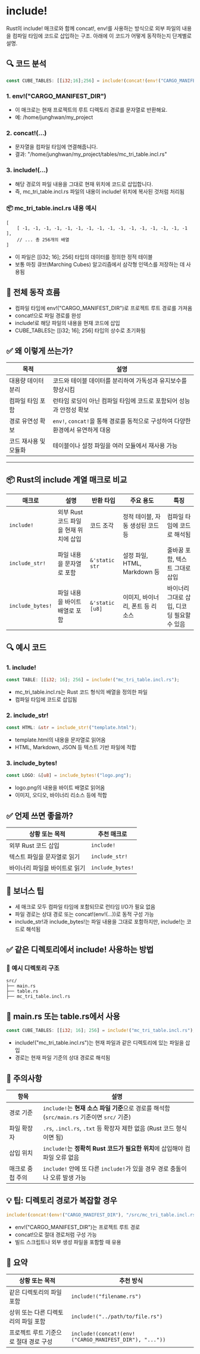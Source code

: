 # include!
Rust의 include! 매크로와 함께 concat!, env!를 사용하는 방식으로 외부 파일의 내용을 컴파일 타임에 코드로 삽입하는 구조. 
아래에 이 코드가 어떻게 동작하는지 단계별로 설명.

## 🔍 코드 분석
```rust
const CUBE_TABLES: [[i32;16];256] = include!(concat!(env!("CARGO_MANIFEST_DIR"), "/tables/mc_tri_table.incl.rs"));
```

### 1. env!("CARGO_MANIFEST_DIR")
- 이 매크로는 현재 프로젝트의 루트 디렉토리 경로를 문자열로 반환해요.
- 예: /home/junghwan/my_project
### 2. concat!(...)
- 문자열을 컴파일 타임에 연결해줍니다.
- 결과: "/home/junghwan/my_project/tables/mc_tri_table.incl.rs"
### 3. include!(...)
- 해당 경로의 파일 내용을 그대로 현재 위치에 코드로 삽입합니다.
- 즉, mc_tri_table.incl.rs 파일의 내용이 include! 위치에 복사된 것처럼 처리됨

### 📦 mc_tri_table.incl.rs 내용 예시
```
[
    [ -1, -1, -1, -1, -1, -1, -1, -1, -1, -1, -1, -1, -1, -1, -1, -1 ],
    // ... 총 256개의 배열
]
```

- 이 파일은 [[i32; 16]; 256] 타입의 데이터를 정의한 정적 테이블
- 보통 마칭 큐브(Marching Cubes) 알고리즘에서 삼각형 인덱스를 저장하는 데 사용됨

## 🧠 전체 동작 흐름
- 컴파일 타임에 env!("CARGO_MANIFEST_DIR")로 프로젝트 루트 경로를 가져옴
- concat!으로 파일 경로를 완성
- include!로 해당 파일의 내용을 현재 코드에 삽입
- CUBE_TABLES는 [[i32; 16]; 256] 타입의 상수로 초기화됨

## ✅ 왜 이렇게 쓰는가?
| 목적                     | 설명                                                                 |
|--------------------------|----------------------------------------------------------------------|
| 대용량 데이터 분리        | 코드와 테이블 데이터를 분리하여 가독성과 유지보수를 향상시킴             |
| 컴파일 타임 포함          | 런타임 로딩이 아닌 컴파일 타임에 코드로 포함되어 성능과 안정성 확보       |
| 경로 유연성 확보          | `env!`, `concat!`을 통해 경로를 동적으로 구성하여 다양한 환경에서 유연하게 대응 |
| 코드 재사용 및 모듈화     | 테이블이나 설정 파일을 여러 모듈에서 재사용 가능                         |


---

## 📦 Rust의 include 계열 매크로 비교
| 매크로            | 설명                                       | 반환 타입         | 주요 용도                         | 특징                                  |
|-------------------|--------------------------------------------|-------------------|-----------------------------------|----------------------------------------|
| `include!`        | 외부 Rust 코드 파일을 현재 위치에 삽입       | 코드 조각          | 정적 테이블, 자동 생성된 코드 등   | 컴파일 타임에 코드로 해석됨            |
| `include_str!`    | 파일 내용을 문자열로 포함                   | `&'static str`     | 설정 파일, HTML, Markdown 등       | 줄바꿈 포함, 텍스트 그대로 삽입         |
| `include_bytes!`  | 파일 내용을 바이트 배열로 포함               | `&'static [u8]`    | 이미지, 바이너리, 폰트 등 리소스   | 바이너리 그대로 삽입, 디코딩 필요할 수 있음 |


## 🔍 예시 코드
### 1. include!
```rust
const TABLE: [[i32; 16]; 256] = include!("mc_tri_table.incl.rs");
```

- mc_tri_table.incl.rs는 Rust 코드 형식의 배열을 정의한 파일
- 컴파일 타임에 코드로 삽입됨

### 2. include_str!
```rust
const HTML: &str = include_str!("template.html");
```
- template.html의 내용을 문자열로 읽어옴
- HTML, Markdown, JSON 등 텍스트 기반 파일에 적합

### 3. include_bytes!
```rust
const LOGO: &[u8] = include_bytes!("logo.png");
```

- logo.png의 내용을 바이트 배열로 읽어옴
- 이미지, 오디오, 바이너리 리소스 등에 적합

## ✅ 언제 쓰면 좋을까?
| 상황 또는 목적             | 추천 매크로         |
|----------------------------|----------------------|
| 외부 Rust 코드 삽입         | `include!`           |
| 텍스트 파일을 문자열로 읽기 | `include_str!`       |
| 바이너리 파일을 바이트로 읽기| `include_bytes!`     |


## 🧠 보너스 팁
- 세 매크로 모두 컴파일 타임에 포함되므로 런타임 I/O가 필요 없음
- 파일 경로는 상대 경로 또는 concat!(env!(...))로 동적 구성 가능
- include_str!과 include_bytes!는 파일 내용을 그대로 포함하지만, include!는 코드로 해석됨

## ✅ 같은 디렉토리에서 include! 사용하는 방법
### 📁 예시 디렉토리 구조
```
src/
├── main.rs
├── table.rs
├── mc_tri_table.incl.rs
```

## 🔧 main.rs 또는 table.rs에서 사용
```rust
const CUBE_TABLES: [[i32; 16]; 256] = include!("mc_tri_table.incl.rs");
```

- include!("mc_tri_table.incl.rs")는 현재 파일과 같은 디렉토리에 있는 파일을 삽입
- 경로는 현재 파일 기준의 상대 경로로 해석됨

## 🧠 주의사항
| 항목             | 설명                                                                 |
|------------------|----------------------------------------------------------------------|
| 경로 기준         | `include!`는 **현재 소스 파일 기준**으로 경로를 해석함 (`src/main.rs` 기준이면 `src/` 기준) |
| 파일 확장자       | `.rs`, `.incl.rs`, `.txt` 등 확장자 제한 없음 (Rust 코드 형식이면 됨)         |
| 삽입 위치         | `include!`는 **정확히 Rust 코드가 필요한 위치**에 삽입해야 컴파일 오류 없음     |
| 매크로 중첩 주의  | `include!` 안에 또 다른 `include!`가 있을 경우 경로 충돌이나 오류 발생 가능       |


## 💡 팁: 디렉토리 경로가 복잡할 경우
```rust
include!(concat!(env!("CARGO_MANIFEST_DIR"), "/src/mc_tri_table.incl.rs"));
```
- env!("CARGO_MANIFEST_DIR")는 프로젝트 루트 경로
- concat!으로 절대 경로처럼 구성 가능
- 빌드 스크립트나 외부 생성 파일을 포함할 때 유용

## 🧩 요약
| 상황 또는 목적                         | 추천 방식                                           |
|----------------------------------------|----------------------------------------------------|
| 같은 디렉토리의 파일 포함               | `include!("filename.rs")`                          |
| 상위 또는 다른 디렉토리의 파일 포함     | `include!("../path/to/file.rs")`                   |
| 프로젝트 루트 기준으로 절대 경로 구성   | `include!(concat!(env!("CARGO_MANIFEST_DIR"), "..."))` |



